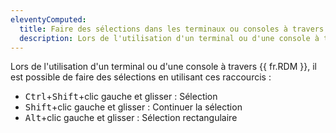 ```yaml
---
eleventyComputed:
  title: Faire des sélections dans les terminaux ou consoles à travers {{ fr.RDM }}
  description: Lors de l'utilisation d'un terminal ou d'une console à travers {{ fr.RDM }}, il est possible de faire des sélections en utilisant des raccourcis.
---
```

Lors de l'utilisation d'un terminal ou d'une console à travers {{ fr.RDM }}, il est possible de faire des sélections en utilisant ces raccourcis :  
* <kbd>Ctrl</kbd>+<kbd>Shift</kbd>+clic gauche et glisser : Sélection
* <kbd>Shift</kbd>+clic gauche et glisser : Continuer la sélection
* <kbd>Alt</kbd>+clic gauche et glisser : Sélection rectangulaire
